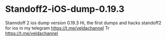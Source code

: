 # Standoff2-iOS-dump-0.19.3
Stanndoff 2 ios dump version 0.19.3
Hi, the first dumps and hacks standoff2 for ios in my telegram https://t.me/veldachannel 
Тг https://t.me/veldachannel
